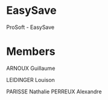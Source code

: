 # EasySave
ProSoft - EasySave

# Members
ARNOUX Guillaume

LEIDINGER Louison

PARISSE Nathalie
PERREUX Alexandre